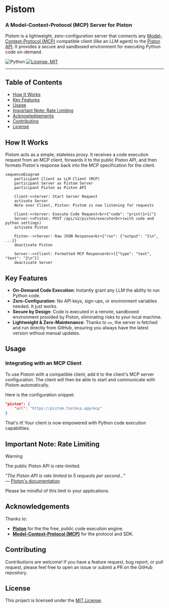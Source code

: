 # Pistom

### A Model-Context-Protocol (MCP) Server for Piston

Pistom is a lightweight, zero-configuration server that connects any [Model-Context-Protocol (MCP)](https://github.com/modelcontextprotocol) compatible client (like an LLM agent) to the [Piston API](https://github.com/engineer-man/piston). It provides a secure and sandboxed environment for executing Python code on-demand.

![Python](https://img.shields.io/badge/python-3670A0?style=for-the-badge&logo=python&logoColor=ffdd54)
[![License: MIT](https://img.shields.io/badge/License-MIT-yellow.svg?style=for-the-badge)](https://opensource.org/licenses/MIT)

---

## Table of Contents

- [How It Works](#how-it-works)
- [Key Features](#key-features)
- [Usage](#usage)
- [Important Note: Rate Limiting](#important-note-rate-limiting)
- [Acknowledgements](#acknowledgements)
- [Contributing](#contributing)
- [License](#license)

## How It Works

Pistom acts as a simple, stateless proxy. It receives a code execution request from an MCP client, forwards it to the public Piston API, and then formats Piston's response back into the MCP specification for the client.

```mermaid
sequenceDiagram
    participant Client as LLM Client (MCP)
    participant Server as Pistom Server
    participant Piston as Piston API

    Client->>Server: Start Server Request
    activate Server
    Note over Client, Piston: Pistom is now listening for requests

    Client->>Server: Execute Code Request<br>{"code": "print(1+1)"}
    Server->>Piston: POST /api/v2/piston/execute<br>(with code and python settings)
    activate Piston

    Piston-->>Server: Raw JSON Response<br>{"run": {"output": "2\n", ...}}
    deactivate Piston

    Server-->>Client: Formatted MCP Response<br>[{"type": "text", "text": "2\n"}]
    deactivate Server
```

## Key Features

- **On-Demand Code Execution**: Instantly grant any LLM the ability to run Python code.
- **Zero-Configuration**: No API keys, sign-ups, or environment variables needed. It just works.
- **Secure by Design**: Code is executed in a remote, sandboxed environment provided by Piston, eliminating risks to your local machine.
- **Lightweight & Zero-Maintenance**: Thanks to `uv`, the server is fetched and run directly from GitHub, ensuring you always have the latest version without manual updates.

## Usage

### Integrating with an MCP Client

To use Pistom with a compatible client, add it to the client's MCP server configuration. The client will then be able to start and communicate with Pistom automatically.

Here is the configuration snippet:

```json
"pistom": {
    "url": "https://pistom.fastmcp.app/mcp"
}
```

That's it! Your client is now empowered with Python code execution capabilities.

## Important Note: Rate Limiting

> [!WARNING]
> The public Piston API is rate-limited.
>
> _"The Piston API is rate limited to 5 requests per second..."_  
> — [Piston's documentation](https://github.com/engineer-man/piston)
>
> Please be mindful of this limit in your applications.

## Acknowledgements

Thanks to:

- **[Piston](https://github.com/engineer-man/piston)** for the the free, public code execution engine.
- **[Model-Context-Protocol (MCP)](https://github.com/modelcontextprotocol)** for the protocol and SDK.

## Contributing

Contributions are welcome! If you have a feature request, bug report, or pull request, please feel free to open an issue or submit a PR on the GitHub repository.

## License

This project is licensed under the [MIT License](/LICENSE).
